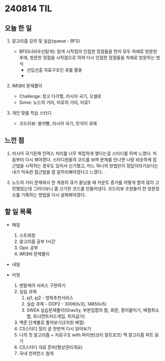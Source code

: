 # 240814 TIL

## 오늘 한 일
1. 알고리즘 강의 및 실습(queue - BFS)
    - BFS(너비우선탐색): 탐색 시작점의 인접한 정점들을 먼저 모두 차례로 방문한 후에, 방문한 정점을 시작점으로 하여 다시 인접한 정점들을 차례로 방문하는 방식
        - 선입선출 자료구조인 큐를 활용
        - 
2. IM대비 문제풀이
    - Challenge: 창고 다각형, 러시아 국기, 오셀로
    - Solve: 노드의 거리, 미로의 거리, 미로1

3. 개인 맞춤 학습 스터디
    - 코드리뷰: 붕어빵, 러시아 국기, 민석이 과제


## 느낀 점
1. 러시아 국기문제 인덱스 처리를 너무 복잡하게 했다는걸 스터디를 하며 느꼈다. 처음부터 다시 해야겠다. 스터디원들의 코드를 보며 문제를 만나면 나랑 비슷하게 접근법을 시작하는 경우도 있어서 신기했고, 어느 하나의 방법만이 정답이라기보다는 내가 익숙한 접근법을 잘 갈무리해야겠다고 느꼈다.

2. 노드의 거리 문제에서 한 계층의 큐가 끝났을 때 카운트 증가를 어떻게 할까 많이 고민했었는데 그러다보니 좀 신기한 코드를 만들어냈다. 코드리뷰 조원들이 한 방문장소를 기록하는 방법을 다시 살펴봐야겠다.

## 할 일 목록
 - 매일
    1. 스트레칭
    2. 알고리즘 공부 1시간
    3. Opic 공부
    4. IM대비 문제풀이

 - 내일

 - 미정
    1. 멘탈케어 서비스 구현하기
    2. 실습 과제
        1. pj1, pj2 - 영화추천서비스
        2. 실습 과제 - OOP2 - 3006(lv3), 1465(lv5)
        3. SWEA 실습문제풀이(Gravity, 부분집합의 합, 회문, 종이붙이기, 배열최소합, 토너먼트카드게임, 피자굽기)
    3. 백준 단계별로 풀어보기(2차원 배열)
    4. CS스터디 정리 글 한번씩 다시 읽어보기
    5. 나의 첫 알고리즘 + 자료구조 with 파이썬(코리 알트호프) 책 알고리즘 파트 읽기
    6. CS스터디 자료 준비(형상관리개요)
    7. 국내 컨퍼런스 참여